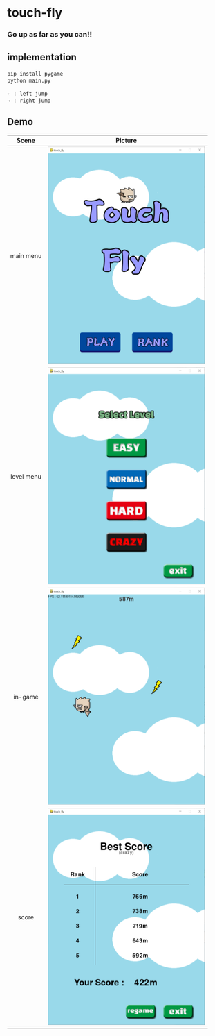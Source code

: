 # touch-fly

### Go up as far as you can!!

## implementation
```
pip install pygame
python main.py
```
```
← : left jump
→ : right jump
```

## Demo

|Scene|Picture|
|:---:|:---:|
|main menu| <img src="images/screen_shot/1.png" height = "500"/>|
| level menu  | <img src="images/screen_shot/2.png" height = "500"/>|
| in-game |<img src="images/screen_shot/3.png" height = "500"/>|
|score |  <img src="images/screen_shot/4.png" height = "500"/>|
